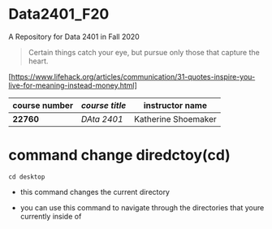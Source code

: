 # Data2401_F20
A Repository for Data 2401 in Fall 2020
> Certain things catch your eye, but pursue only those that capture the heart.

[https://www.lifehack.org/articles/communication/31-quotes-inspire-you-live-for-meaning-instead-money.html]


**course number**|*course title*|instructor name 
-------------|------------|----------------
**22760**        |*DAta 2401*   |Katherine Shoemaker

# command change diredctoy(cd)
```
cd desktop
```

* this command changes the current directory

* you can use this command to navigate through the directories that youre currently inside of 
